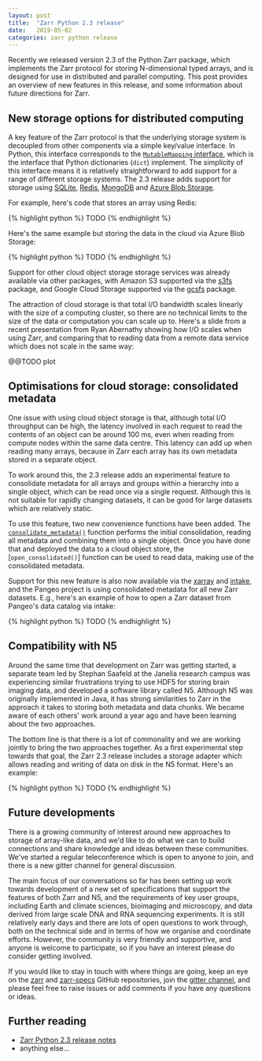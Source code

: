 ```yaml
---
layout: post
title:  "Zarr Python 2.3 release"
date:   2019-05-02
categories: zarr python release
---
```


Recently we released version 2.3 of the Python Zarr package, which implements the Zarr protocol for storing N-dimensional typed arrays, and is designed for use in distributed and parallel computing. This post provides an overview of new features in this release, and some information about future directions for Zarr.

## New storage options for distributed computing

A key feature of the Zarr protocol is that the underlying storage system is decoupled from other components via a simple key/value interface. In Python, this interface corresponds to the [`MutableMapping` interface](@@TODO), which is the interface that Python dictionaries (`dict`) implement. The simplicity of this interface means it is relatively straightforward to add support for a range of different storage systems. The 2.3 release adds support for storage using [SQLite](@@TODO), [Redis](@@TODO), [MongoDB](@@TODO) and [Azure Blob Storage](@@TODO).

For example, here's code that stores an array using Redis:

{% highlight python %}
TODO
{% endhighlight %}

Here's the same example but storing the data in the cloud via Azure Blob Storage:

{% highlight python %}
TODO
{% endhighlight %}

Support for other cloud object storage storage services was already available via other packages, with Amazon S3 supported via the [s3fs](@@TODO) package, and Google Cloud Storage supported via the [gcsfs](@@TODO) package.

The attraction of cloud storage is that total I/O bandwidth scales linearly with the size of a computing cluster, so there are no technical limits to the size of the data or computation you can scale up to. Here's a slide from a recent presentation from Ryan Abernathy showing how I/O scales when using Zarr, and comparing that to reading data from a remote data service which does not scale in the same way:

@@TODO plot

## Optimisations for cloud storage: consolidated metadata

One issue with using cloud object storage is that, although total I/O throughput can be high, the latency involved in each request to read the contents of an object can be around 100 ms, even when reading from compute nodes within the same data centre. This latency can add up when reading many arrays, because in Zarr each array has its own metadata stored in a separate object.

To work around this, the 2.3 release adds an experimental feature to consolidate metadata for all arrays and groups within a hierarchy into a single object, which can be read once via a single request. Although this is not suitable for rapidly changing datasets, it can be good for large datasets which are relatively static.

To use this feature, two new convenience functions have been added. The [`consolidate_metadata()`](@@TODO) function performs the initial consolidation, reading all metadata and combining them into a single object. Once you have done that and deployed the data to a cloud object store, the [`open_consolidated()`] function can be used to read data, making use of the consolidated metadata.

Support for this new feature is also now available via the [xarray](@@TODO) and [intake](@@TODO), and the Pangeo project is using consolidated metadata for all new Zarr datasets. E.g., here's an example of how to open a Zarr dataset from Pangeo's data catalog via intake:

{% highlight python %}
TODO
{% endhighlight %}

## Compatibility with N5

Around the same time that development on Zarr was getting started, a separate team led by Stephan Saafeld at the Janelia research campus was experiencing similar frustrations trying to use HDF5 for storing brain imaging data, and developed a software library called N5. Although N5 was originally implemented in Java, it has strong similarities to Zarr in the approach it takes to storing both metadata and data chunks. We became aware of each others' work around a year ago and have been learning about the two approaches.

The bottom line is that there is a lot of commonality and we are working jointly to bring the two approaches together. As a first experimental step towards that goal, the Zarr 2.3 release includes a storage adapter which allows reading and writing of data on disk in the N5 format. Here's an example:

{% highlight python %}
TODO
{% endhighlight %}

## Future developments

There is a growing community of interest around new approaches to storage of array-like data, and we'd like to do what we can to build connections and share knowledge and ideas between these communities. We've started a regular teleconference which is open to anyone to join, and there is a new gitter channel for general discussion.

The main focus of our conversations so far has been setting up work towards development of a new set of specifications that support the features of both Zarr and N5, and the requirements of key user groups, including Earth and climate sciences, bioimaging and microscopy, and data derived from large scale DNA and RNA sequencing experiments. It is still relatively early days and there are lots of open questions to work through, both on the technical side and in terms of how we organise and coordinate efforts. However, the community is very friendly and supportive, and anyone is welcome to participate, so if you have an interest please do consider getting involved.

If you would like to stay in touch with where things are going, keep an eye on the [zarr](@@TODO) and [zarr-specs](@@TODO) GitHub repositories, join the [gitter channel](@@TODO), and please feel free to raise issues or add comments if you have any questions or ideas.

## Further reading

* [Zarr Python 2.3 release notes](@@TODO)
* anything else...
